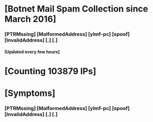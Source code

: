 # [Botnet Mail Spam Collection since March 2016]
### [PTRMssing] [MalformedAddress] [ylmf-pc] [spoof] [InvalidAddress] [.] [.]
#### [Updated every few hours]

# [Counting 103879 IPs]

# [Symptoms] 
###   [PTRMssing] [MalformedAddress] [ylmf-pc] [spoof] [InvalidAddress] [.] [.]
